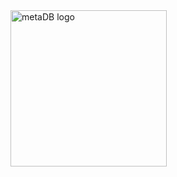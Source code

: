 <img width="250px" alt="metaDB logo" src="https://cdn.rawgit.com/LafayetteCollegeLibraries/metadb-components/master/logo.svg">
